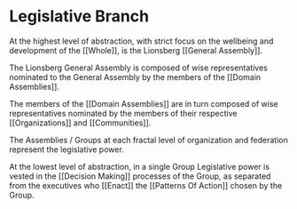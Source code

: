# Legislative Branch

At the highest level of abstraction, with strict focus on the wellbeing and development of the [[Whole]], is the Lionsberg [[General Assembly]]. 

The Lionsberg General Assembly is composed of wise representatives nominated to the General Assembly by the members of the [[Domain Assemblies]]. 

The members of the [[Domain Assemblies]] are in turn composed of wise representatives nominated by the members of their respective [[Organizations]] and [[Communities]]. 

The Assemblies / Groups at each fractal level of organization and federation represent the legislative power. 

At the lowest level of abstraction, in a single Group Legislative power is vested in the [[Decision Making]] processes of the Group, as separated from the executives who [[Enact]] the [[Patterns Of Action]] chosen by the Group. 